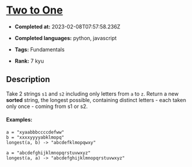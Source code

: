 # [Two to One](https://www.codewars.com/kata/5656b6906de340bd1b0000ac)

- **Completed at:** 2023-02-08T07:57:58.236Z

- **Completed languages:** python, javascript

- **Tags:** Fundamentals

- **Rank:** 7 kyu

## Description

Take 2 strings `s1` and `s2` including only letters from `a` to `z`.
Return a new **sorted** string, the longest possible, containing distinct letters - each taken only once - coming from s1 or s2.

#### Examples:
```
a = "xyaabbbccccdefww"
b = "xxxxyyyyabklmopq"
longest(a, b) -> "abcdefklmopqwxy"

a = "abcdefghijklmnopqrstuvwxyz"
longest(a, a) -> "abcdefghijklmnopqrstuvwxyz"
```
